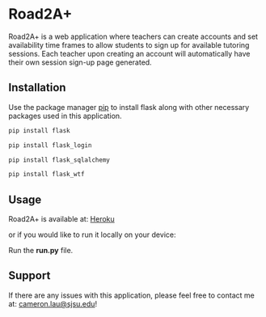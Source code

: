 # Road2A+

Road2A+ is a web application where teachers can create accounts and set availability time frames to allow students to sign up for available tutoring sessions. Each teacher upon creating an account will automatically have their own session sign-up page generated. 

## Installation

Use the package manager [pip](https://pip.pypa.io/en/stable/) to install flask along with other necessary packages used in this application.

```bash
pip install flask
```

```bash
pip install flask_login
```

```bash
pip install flask_sqlalchemy
```

```bash
pip install flask_wtf
```

## Usage

Road2A+ is available at: [Heroku](road-2-a-plus.herokuapp.com)

or if you would like to run it locally on your device: 

Run the **run.py** file. 

## Support

If there are any issues with this application, please feel free to contact me at: cameron.lau@sjsu.edu!
